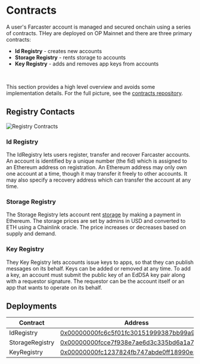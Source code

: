 # Contracts

A user's Farcaster account is managed and secured onchain using a series of contracts. THey are deployed on OP Mainnet and there are three primary contracts:

- **Id Registry** - creates new accounts
- **Storage Registry** - rents storage to accounts
- **Key Registry** - adds and removes app keys from accounts

<br>

This section provides a high level overview and avoids some implementation details. For the full picture, see the [contracts repository](https://github.com/farcasterxyz/contracts/).

## Registry Contacts

![Registry Contracts](/assets/registry-contracts.png)

### Id Registry

The IdRegistry lets users register, transfer and recover Farcaster accounts. An account is identified by a unique number (the fid) which is assigned to an Ethereum address on registration. An Ethereum address may only own one account at a time, though it may transfer it freely to other accounts. It may also specify a recovery address which can transfer the account at any time.

### Storage Registry

The Storage Registry lets account rent [storage](../what-is-farcaster/messages.md#storage) by making a payment in Ethereum. The storage prices are set by admins in USD and converted to ETH using a Chainlink oracle. The price increases or decreases based on supply and demand.

### Key Registry

They Key Registry lets accounts issue keys to apps, so that they can publish messages on its behalf. Keys can be added or removed at any time. To add a key, an account must submit the public key of an EdDSA key pair along with a requestor signature. The requestor can be the account itself or an app that wants to operate on its behalf.

## Deployments

| Contract        | Address                                                                                                                          |
| --------------- | -------------------------------------------------------------------------------------------------------------------------------- |
| IdRegistry      | [0x00000000fc6c5f01fc30151999387bb99a9f489b](https://optimistic.etherscan.io/address/0x00000000fc6c5f01fc30151999387bb99a9f489b) |
| StorageRegistry | [0x00000000fcce7f938e7ae6d3c335bd6a1a7c593d](https://optimistic.etherscan.io/address/0x00000000fcce7f938e7ae6d3c335bd6a1a7c593d) |
| KeyRegistry     | [0x00000000fc1237824fb747abde0ff18990e59b7e](https://optimistic.etherscan.io/address/0x00000000fc1237824fb747abde0ff18990e59b7e) |
